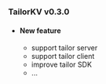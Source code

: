 ### TailorKV v0.3.0
+ #### New feature
  + support tailor server
  + support tailor client
  + improve tailor SDK
  + ...